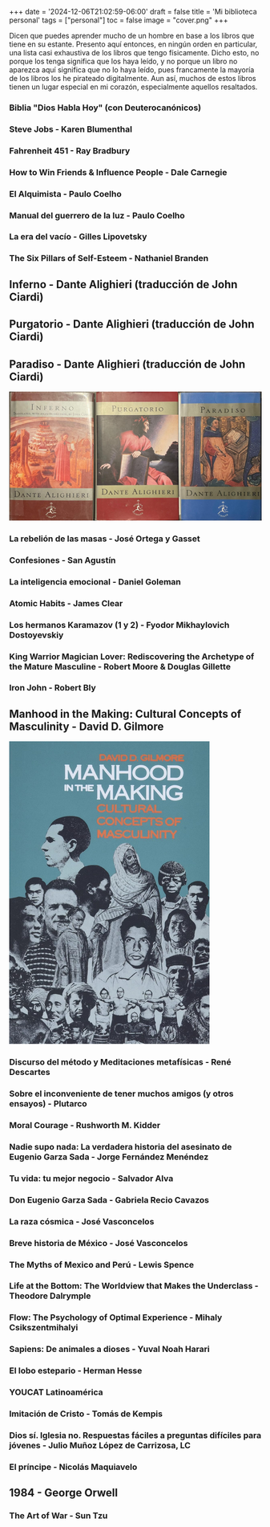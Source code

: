+++
date = '2024-12-06T21:02:59-06:00'
draft = false
title = 'Mi biblioteca personal'
tags = ["personal"]
toc = false
image = "cover.png"
+++

Dicen que puedes aprender mucho de un hombre en base a los libros que tiene en su estante. Presento aquí entonces, en ningún orden en particular, una lista casi exhaustiva de los libros que tengo físicamente. Dicho esto, no porque los tenga significa que los haya leído, y no porque un libro no aparezca aquí significa que no lo haya leído, pues francamente la mayoría de los libros los he pirateado digitalmente. Aun así, muchos de estos libros tienen un lugar especial en mi corazón, especialmente aquellos resaltados.

### Biblia "Dios Habla Hoy" (con Deuterocanónicos)
### Steve Jobs - Karen Blumenthal
### Fahrenheit 451 - Ray Bradbury
### How to Win Friends & Influence People - Dale Carnegie
### El Alquimista - Paulo Coelho
### Manual del guerrero de la luz - Paulo Coelho
### La era del vacío - Gilles Lipovetsky
### The Six Pillars of Self-Esteem - Nathaniel Branden
## **Inferno - Dante Alighieri (traducción de John Ciardi)**
## **Purgatorio - Dante Alighieri (traducción de John Ciardi)**
## **Paradiso - Dante Alighieri (traducción de John Ciardi)**

*![La Divina Commedia](comedia-600.png)*

### La rebelión de las masas - José Ortega y Gasset
### Confesiones - San Agustín
### La inteligencia emocional - Daniel Goleman
### Atomic Habits - James Clear
### Los hermanos Karamazov (1 y 2) - Fyodor Mikhaylovich Dostoyevskiy
### King Warrior Magician Lover: Rediscovering the Archetype of the Mature Masculine - Robert Moore & Douglas Gillette
### Iron John - Robert Bly
## **Manhood in the Making: Cultural Concepts of Masculinity - David D. Gilmore**

*![](manhood-400.png)*

### Discurso del método y Meditaciones metafísicas - René Descartes
### Sobre el inconveniente de tener muchos amigos (y otros ensayos) - Plutarco
### Moral Courage - Rushworth M. Kidder
### Nadie supo nada: La verdadera historia del asesinato de Eugenio Garza Sada - Jorge Fernández Menéndez
### Tu vida: tu mejor negocio - Salvador Alva
### Don Eugenio Garza Sada - Gabriela Recio Cavazos
### La raza cósmica - José Vasconcelos
### Breve historia de México - José Vasconcelos
### The Myths of Mexico and Perú - Lewis Spence
### Life at the Bottom: The Worldview that Makes the Underclass - Theodore Dalrymple
### Flow: The Psychology of Optimal Experience - Mihaly Csikszentmihalyi
### Sapiens: De animales a dioses - Yuval Noah Harari
### El lobo estepario - Herman Hesse
### YOUCAT Latinoamérica
### Imitación de Cristo - Tomás de Kempis
### Dios sí. Iglesia no. Respuestas fáciles a preguntas difíciles para jóvenes - Julio Muñoz López de Carrizosa, LC
### El príncipe - Nicolás Maquiavelo
## **1984 - George Orwell**
### The Art of War - Sun Tzu
